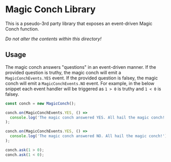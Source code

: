 # Magic Conch Library

This is a pseudo-3rd party library that exposes an event-driven Magic Conch
function.

_Do not alter the contents within this directory!_

## Usage
The magic conch answers "questions" in an event-driven manner. If the provided
question is truthy, the magic conch will emit a `MagicConchEvents.YES` event. If
the provided question is falsey, the magic conch will emit a `MagicConchEvents.NO`
event.
For example, in the below snippet each event handler will be triggered as `1 > 0` is truthy
and `1 < 0` is falsey.
```typescript
const conch = new MagicConch();

conch.on(MagicConchEvents.YES, () =>
  console.log('The magic conch answered YES. All hail the magic conch!')
);

conch.on(MagicConchEvents.YES, () =>
  console.log('The magic conch answered NO. All hail the magic conch!')
);

conch.ask(1 > 0);
conch.ask(1 < 0);
```
